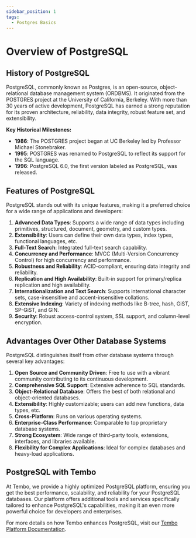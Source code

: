 ```yaml
---
sidebar_position: 1
tags:
  - Postgres Basics
---
```


# Overview of PostgreSQL

## History of PostgreSQL

PostgreSQL, commonly known as Postgres, is an open-source, object-relational database management system (ORDBMS). It originated from the POSTGRES project at the University of California, Berkeley. With more than 30 years of active development, PostgreSQL has earned a strong reputation for its proven architecture, reliability, data integrity, robust feature set, and extensibility.

**Key Historical Milestones:**

- **1986**: The POSTGRES project began at UC Berkeley led by Professor Michael Stonebraker.
- **1995**: POSTGRES was renamed to PostgreSQL to reflect its support for the SQL language.
- **1996**: PostgreSQL 6.0, the first version labeled as PostgreSQL, was released.

## Features of PostgreSQL

PostgreSQL stands out with its unique features, making it a preferred choice for a wide range of applications and developers:

1. **Advanced Data Types**: Supports a wide range of data types including primitives, structured, document, geometry, and custom types.
2. **Extensibility**: Users can define their own data types, index types, functional languages, etc.
3. **Full-Text Search**: Integrated full-text search capability.
4. **Concurrency and Performance**: MVCC (Multi-Version Concurrency Control) for high concurrency and performance.
5. **Robustness and Reliability**: ACID-compliant, ensuring data integrity and reliability.
6. **Replication and High Availability**: Built-in support for primary/replica replication and high availability.
7. **Internationalization and Text Search**: Supports international character sets, case-insensitive and accent-insensitive collations.
8. **Extensive Indexing**: Variety of indexing methods like B-tree, hash, GiST, SP-GiST, and GIN.
9. **Security**: Robust access-control system, SSL support, and column-level encryption.

## Advantages Over Other Database Systems

PostgreSQL distinguishes itself from other database systems through several key advantages:

1. **Open Source and Community Driven**: Free to use with a vibrant community contributing to its continuous development.
2. **Comprehensive SQL Support**: Extensive adherence to SQL standards.
3. **Object-Relational Database**: Offers the best of both relational and object-oriented databases.
4. **Extensibility**: Highly customizable; users can add new functions, data types, etc.
5. **Cross-Platform**: Runs on various operating systems.
6. **Enterprise-Class Performance**: Comparable to top proprietary database systems.
7. **Strong Ecosystem**: Wide range of third-party tools, extensions, interfaces, and libraries available.
8. **Flexibility for Complex Applications**: Ideal for complex databases and heavy-load applications.

## PostgreSQL with Tembo

At Tembo, we provide a highly optimized PostgreSQL platform, ensuring you get the best performance, scalability, and reliability for your PostgreSQL databases. Our platform offers additional tools and services specifically tailored to enhance PostgreSQL's capabilities, making it an even more powerful choice for developers and enterprises.

For more details on how Tembo enhances PostgreSQL, visit our [Tembo Platform Documentation](https://tembo.io/docs/).
